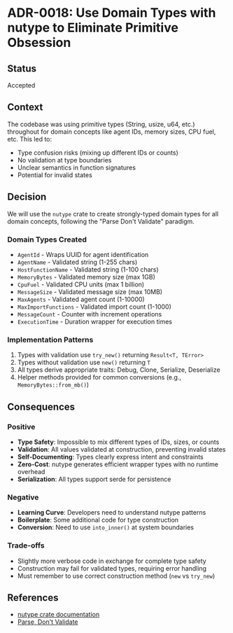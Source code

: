 # ADR-0018: Use Domain Types with nutype to Eliminate Primitive Obsession

## Status

Accepted

## Context

The codebase was using primitive types (String, usize, u64, etc.) throughout for
domain concepts like agent IDs, memory sizes, CPU fuel, etc. This led to:

- Type confusion risks (mixing up different IDs or counts)
- No validation at type boundaries
- Unclear semantics in function signatures
- Potential for invalid states

## Decision

We will use the `nutype` crate to create strongly-typed domain types for all
domain concepts, following the "Parse Don't Validate" paradigm.

### Domain Types Created

- `AgentId` - Wraps UUID for agent identification
- `AgentName` - Validated string (1-255 chars)
- `HostFunctionName` - Validated string (1-100 chars)
- `MemoryBytes` - Validated memory size (max 1GB)
- `CpuFuel` - Validated CPU units (max 1 billion)
- `MessageSize` - Validated message size (max 10MB)
- `MaxAgents` - Validated agent count (1-10000)
- `MaxImportFunctions` - Validated import count (1-1000)
- `MessageCount` - Counter with increment operations
- `ExecutionTime` - Duration wrapper for execution times

### Implementation Patterns

1. Types with validation use `try_new()` returning `Result<T, TError>`
2. Types without validation use `new()` returning `T`
3. All types derive appropriate traits: Debug, Clone, Serialize, Deserialize
4. Helper methods provided for common conversions (e.g.,
   `MemoryBytes::from_mb()`)

## Consequences

### Positive

- **Type Safety**: Impossible to mix different types of IDs, sizes, or counts
- **Validation**: All values validated at construction, preventing invalid
  states
- **Self-Documenting**: Types clearly express intent and constraints
- **Zero-Cost**: nutype generates efficient wrapper types with no runtime
  overhead
- **Serialization**: All types support serde for persistence

### Negative

- **Learning Curve**: Developers need to understand nutype patterns
- **Boilerplate**: Some additional code for type construction
- **Conversion**: Need to use `into_inner()` at system boundaries

### Trade-offs

- Slightly more verbose code in exchange for complete type safety
- Construction may fail for validated types, requiring error handling
- Must remember to use correct construction method (`new` vs `try_new`)

## References

- [nutype crate documentation](https://docs.rs/nutype)
- [Parse, Don't Validate](https://lexi-lambda.github.io/blog/2019/11/05/parse-don-t-validate/)
